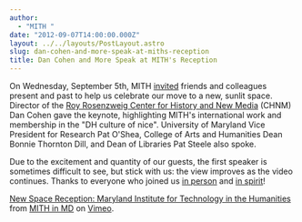 ```yaml
---
author:
  - "MITH "
date: "2012-09-07T14:00:00.000Z"
layout: ../../layouts/PostLayout.astro
slug: dan-cohen-and-more-speak-at-miths-reception
title: Dan Cohen and More Speak at MITH's Reception
---
```


On Wednesday, September 5th, MITH [invited](http://mith.umd.edu/research/dedication) friends and colleagues present and past to help us celebrate our move to a new, sunlit space. Director of the [Roy Rosenzweig Center for History and New Media](http://chnm.gmu.edu/) (CHNM) Dan Cohen gave the keynote, highlighting MITH's international work and membership in the "DH culture of nice". University of Maryland Vice President for Research Pat O'Shea, College of Arts and Humanities Dean Bonnie Thornton Dill, and Dean of Libraries Pat Steele also spoke.

Due to the excitement and quantity of our guests, the first speaker is sometimes difficult to see, but stick with us: the view improves as the video continues. Thanks to everyone who joined us [in person](https://secure.flickr.com/photos/18303158@N00/7944898270/in/pool-mith) and [in spirit](https://twitter.com/fraistat/status/243401261209251841)!

[New Space Reception: Maryland Institute for Technology in the Humanities](http://vimeo.com/48973729) from [MITH in MD](http://vimeo.com/mithinmd) on [Vimeo](http://vimeo.com).
